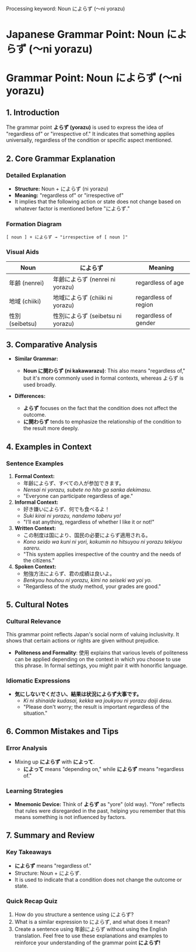 Processing keyword: Noun によらず (～ni yorazu)
# Japanese Grammar Point: Noun によらず (～ni yorazu)
# Grammar Point: Noun によらず (～ni yorazu)
## 1. Introduction
The grammar point **よらず (yorazu)** is used to express the idea of "regardless of" or "irrespective of." It indicates that something applies universally, regardless of the condition or specific aspect mentioned.
## 2. Core Grammar Explanation
### Detailed Explanation
- **Structure:** Noun + によらず (ni yorazu)
- **Meaning:** "regardless of" or "irrespective of"
- It implies that the following action or state does not change based on whatever factor is mentioned before "によらず."
### Formation Diagram
```
[ noun ] + によらず → "irrespective of [ noun ]"
```
### Visual Aids
| Noun          | によらず                      | Meaning                        |
|---------------|-------------------------------|--------------------------------|
| 年齢 (nenrei) | 年齢によらず (nenrei ni yorazu)| regardless of age             |
| 地域 (chiiki) | 地域によらず (chiiki ni yorazu)| regardless of region           |
| 性別 (seibetsu)| 性別によらず (seibetsu ni yorazu)| regardless of gender          |
## 3. Comparative Analysis
- **Similar Grammar:**
  - **Noun に関わらず (ni kakawarazu)**: This also means "regardless of," but it's more commonly used in formal contexts, whereas よらず is used broadly.
  
- **Differences:**
  - **よらず** focuses on the fact that the condition does not affect the outcome.
  - **に関わらず** tends to emphasize the relationship of the condition to the result more deeply.
## 4. Examples in Context
### Sentence Examples
1. **Formal Context:**
   - 年齢によらず、すべての人が参加できます。
   - *Nensai ni yorazu, subete no hito ga sanka dekimasu.*
   - "Everyone can participate regardless of age."
2. **Informal Context:**
   - 好き嫌いによらず、何でも食べるよ！
   - *Suki kirai ni yorazu, nandemo taberu yo!*
   - "I’ll eat anything, regardless of whether I like it or not!"
3. **Written Context:**
   - この制度は国により、国民の必要によらず適用される。
   - *Kono seido wa kuni ni yori, kokumin no hitsuyou ni yorazu tekiyou sareru.*
   - "This system applies irrespective of the country and the needs of the citizens."
4. **Spoken Context:**
   - 勉強方法によらず、君の成績は良いよ。
   - *Benkyou houhou ni yorazu, kimi no seiseki wa yoi yo.*
   - "Regardless of the study method, your grades are good."
## 5. Cultural Notes
### Cultural Relevance
This grammar point reflects Japan's social norm of valuing inclusivity. It shows that certain actions or rights are given without prejudice. 
- **Politeness and Formality**: 使用 explains that various levels of politeness can be applied depending on the context in which you choose to use this phrase. In formal settings, you might pair it with honorific language.
### Idiomatic Expressions
- **気にしないでください、結果は状況によらず大事です。**
  - *Ki ni shinaide kudasai, kekka wa joukyou ni yorazu daiji desu.*
  - "Please don't worry; the result is important regardless of the situation."
## 6. Common Mistakes and Tips
### Error Analysis
- Mixing up **によらず** with **によって**. 
  - **によって** means "depending on," while **によらず** means "regardless of."
### Learning Strategies
- **Mnemonic Device:** Think of **よらず** as "yore" (old way). "Yore" reflects that rules were disregarded in the past, helping you remember that this means something is not influenced by factors.
## 7. Summary and Review
### Key Takeaways
- **によらず** means "regardless of."
- Structure: Noun + によらず.
- It is used to indicate that a condition does not change the outcome or state.
### Quick Recap Quiz
1. How do you structure a sentence using によらず?
2. What is a similar expression to によらず, and what does it mean?
3. Create a sentence using 年齢によらず without using the English translation.
Feel free to use these explanations and examples to reinforce your understanding of the grammar point **によらず!**
